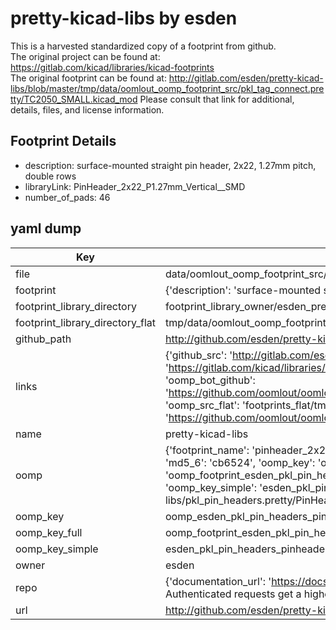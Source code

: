 # pretty-kicad-libs by esden  
This is a harvested standardized copy of a footprint from github.  
The original project can be found at:  
https://gitlab.com/kicad/libraries/kicad-footprints  
The original footprint can be found at:
http://gitlab.com/esden/pretty-kicad-libs/blob/master/tmp/data/oomlout_oomp_footprint_src/pkl_tag_connect.pretty/TC2050_SMALL.kicad_mod
Please consult that link for additional, details, files, and license information.  
## Footprint Details
* description: surface-mounted straight pin header, 2x22, 1.27mm pitch, double rows  
* libraryLink: PinHeader_2x22_P1.27mm_Vertical__SMD  
* number_of_pads: 46  
## yaml dump  
| Key | Value |  
| --- | --- |  
| file | data/oomlout_oomp_footprint_src/pretty-kicad-libs/pkl_pin_headers.pretty/PinHeader_2x22_P1.27mm_Vertical__SMD.kicad_mod |  
| footprint | {'description': 'surface-mounted straight pin header, 2x22, 1.27mm pitch, double rows', 'libraryLink': 'PinHeader_2x22_P1.27mm_Vertical__SMD', 'number_of_pads': 46} |  
| footprint_library_directory | footprint_library_owner/esden_pretty-kicad-libs |  
| footprint_library_directory_flat | tmp/data/oomlout_oomp_footprint_src/footprints_flat/esden_pkl_pin_headers_pinheader_2x22_p1_27mm_vertical_smd/working |  
| github_path | http://github.com/esden/pretty-kicad-libs/blob/master/tmp/data/oomlout_oomp_footprint_src/pkl_pin_headers.pretty/PinHeader_2x22_P1.27mm_Vertical__SMD.kicad_mod |  
| links | {'github_src': 'http://gitlab.com/esden/pretty-kicad-libs/blob/master/tmp/data/oomlout_oomp_footprint_src/pkl_tag_connect.pretty/TC2050_SMALL.kicad_mod', 'github_src_repo': 'https://gitlab.com/kicad/libraries/kicad-footprints', 'oomp_bot': 'tmp/data/oomlout_oomp_footprint_src/footprints/esden_pkl_pin_headers_pinheader_2x22_p1_27mm_vertical_smd/working', 'oomp_bot_github': 'https://github.com/oomlout/oomlout_oomp_footprint_bot/tree/main/tmp/data/oomlout_oomp_footprint_src/footprints/esden_pkl_pin_headers_pinheader_2x22_p1_27mm_vertical_smd/working', 'oomp_src_flat': 'footprints_flat/tmp/data/oomlout_oomp_footprint_src/footprints_flat/esden_pkl_pin_headers_pinheader_2x22_p1_27mm_vertical_smd/working', 'oomp_src_flat_github': 'https://github.com/oomlout/oomlout_oomp_footprint_src/tree/main/tmp/data/oomlout_oomp_footprint_src/footprints_flat/esden_pkl_pin_headers_pinheader_2x22_p1_27mm_vertical_smd/working'} |  
| name | pretty-kicad-libs |  
| oomp | {'footprint_name': 'pinheader_2x22_p1_27mm_vertical_smd', 'library_name': 'pkl_pin_headers', 'md5': 'cb65248b385b3da0f10ae9ed0b546166', 'md5_10': 'cb65248b38', 'md5_5': 'cb652', 'md5_6': 'cb6524', 'oomp_key': 'oomp_esden_pkl_pin_headers_pinheader_2x22_p1_27mm_vertical_smd', 'oomp_key_extra': 'oomp_footprint_esden_pkl_pin_headers_pinheader_2x22_p1_27mm_vertical_smd', 'oomp_key_full': 'oomp_footprint_esden_pkl_pin_headers_pinheader_2x22_p1_27mm_vertical_smd_cb6524', 'oomp_key_simple': 'esden_pkl_pin_headers_pinheader_2x22_p1_27mm_vertical_smd', 'original_filename': 'data/oomlout_oomp_footprint_src/pretty-kicad-libs/pkl_pin_headers.pretty/PinHeader_2x22_P1.27mm_Vertical__SMD.kicad_mod', 'owner_name': 'esden'} |  
| oomp_key | oomp_esden_pkl_pin_headers_pinheader_2x22_p1_27mm_vertical_smd |  
| oomp_key_full | oomp_footprint_esden_pkl_pin_headers_pinheader_2x22_p1_27mm_vertical_smd |  
| oomp_key_simple | esden_pkl_pin_headers_pinheader_2x22_p1_27mm_vertical_smd |  
| owner | esden |  
| repo | {'documentation_url': 'https://docs.github.com/rest/overview/resources-in-the-rest-api#rate-limiting', 'message': "API rate limit exceeded for 84.66.142.224. (But here's the good news: Authenticated requests get a higher rate limit. Check out the documentation for more details.)"} |  
| url | http://github.com/esden/pretty-kicad-libs |  

